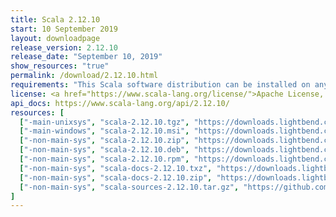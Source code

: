 ```yaml
---
title: Scala 2.12.10
start: 10 September 2019
layout: downloadpage
release_version: 2.12.10
release_date: "September 10, 2019"
show_resources: "true"
permalink: /download/2.12.10.html
requirements: "This Scala software distribution can be installed on any Unix-like or Windows system. It requires Java 8 or later, available <a href='https://www.java.com/'>here</a>."
license: <a href="https://www.scala-lang.org/license/">Apache License, Version 2.0</a>
api_docs: https://www.scala-lang.org/api/2.12.10/
resources: [
  ["-main-unixsys", "scala-2.12.10.tgz", "https://downloads.lightbend.com/scala/2.12.10/scala-2.12.10.tgz", "Mac OS X, Unix, Cygwin", "19.71M"],
  ["-main-windows", "scala-2.12.10.msi", "https://downloads.lightbend.com/scala/2.12.10/scala-2.12.10.msi", "Windows (msi installer)", "124M"],
  ["-non-main-sys", "scala-2.12.10.zip", "https://downloads.lightbend.com/scala/2.12.10/scala-2.12.10.zip", "Windows", "19.75M"],
  ["-non-main-sys", "scala-2.12.10.deb", "https://downloads.lightbend.com/scala/2.12.10/scala-2.12.10.deb", "Debian", "144.88M"],
  ["-non-main-sys", "scala-2.12.10.rpm", "https://downloads.lightbend.com/scala/2.12.10/scala-2.12.10.rpm", "RPM package", "124.52M"],
  ["-non-main-sys", "scala-docs-2.12.10.txz", "https://downloads.lightbend.com/scala/2.12.10/scala-docs-2.12.10.txz", "API docs", "53.21M"],
  ["-non-main-sys", "scala-docs-2.12.10.zip", "https://downloads.lightbend.com/scala/2.12.10/scala-docs-2.12.10.zip", "API docs", "107.63M"],
  ["-non-main-sys", "scala-sources-2.12.10.tar.gz", "https://github.com/scala/scala/archive/v2.12.10.tar.gz", "Sources", ""]
]
---
```

